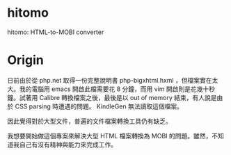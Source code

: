 # hitomo
hitomo: HTML-to-MOBI converter

# Origin

日前由於從 php.net 取得一份完整說明書 php-bigxhtml.hxml ，但檔案實在太大。我的電腦用 emacs 開啟此檔需要花 8 分鐘，而用 vim 開啟則是花幾十秒鐘。試著用 Calibre 轉換檔案之後，最後是以 out of memory 結束，有人說是由於 CSS parsing 時遭遇的問題。 KindleGen 無法讀取這個檔案。

因此覺得對於大型文件，普遍的文件檔案轉換工具仍有缺乏。

我想要開始做這個專案來解決大型 HTML 檔案轉換為 MOBI 的問題。雖然，不知道我自己有沒有精神與能力來完成工作。
